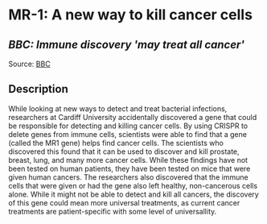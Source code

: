 # MR-1: A new way to kill cancer cells
## *BBC: Immune discovery 'may treat all cancer'*
Source: [BBC](https://www.bbc.com/news/health-51182451)

## Description
While looking at new ways to detect and treat bacterial infections, researchers at Cardiff University accidentally discovered a gene that could be responsible for detecting and killing cancer cells.
By using CRISPR to delete genes from immune cells, scientists were able to find that a gene (called the MR1 gene) helps find cancer cells. The scientists who discovered this found that
it can be used to discover and kill prostate, breast, lung, and many more cancer cells. While these findings have not been tested on human patients, they have been tested on mice that
were given human cancers. The researchers also discovered that the immune cells that were given or had the gene also left healthy, non-cancerous cells alone.
While it might not be able to detect and kill all cancers, the discovery of this gene could mean more universal treatments, as current cancer treatments are patient-specific with some level of
universallity. 
